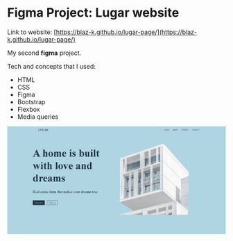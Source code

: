# Figma Project: Lugar website

Link to website: [https://blaz-k.github.io/lugar-page/](https://blaz-k.github.io/lugar-page/)

My second **figma** project.

Tech and concepts that I used:

- HTML
- CSS
- Figma
- Bootstrap
- Flexbox
- Media queries

![](public/assets/img/remindme-lugar.png)

